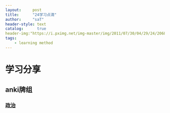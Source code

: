 ```yaml
---
layout:     post
title:      "24学习点滴"
author:     "saT"
header-style: text
catalog:      true
header-img:"https://i.pximg.net/img-master/img/2011/07/30/04/29/24/20684662_p0_master1200.jpg"
tags:
    - learning method
---
```



# 学习分享

## anki牌组

### [政治](https://ankiweb.net/shared/info/1353295067)




